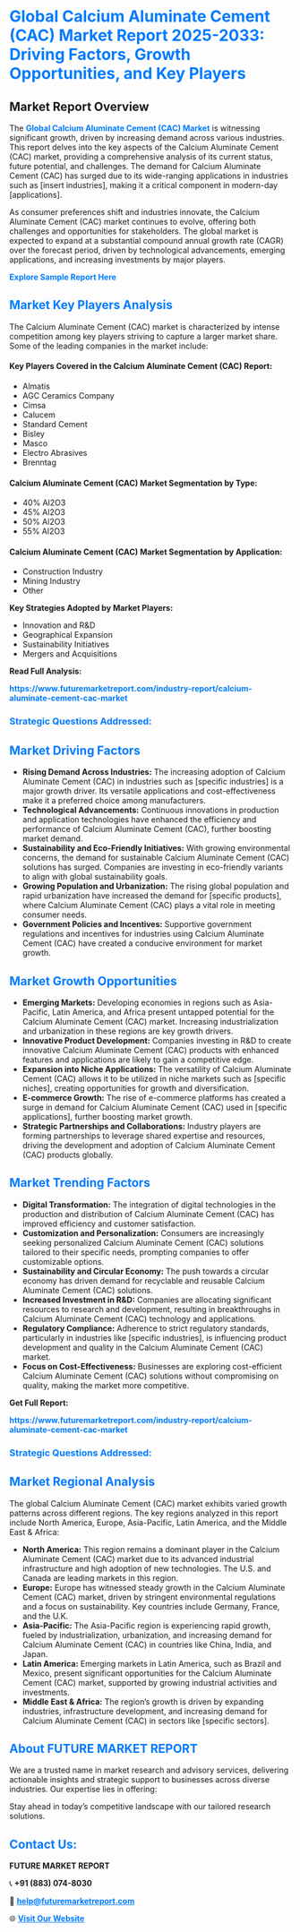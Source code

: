 <h1 style="color: #007BFF;">Global Calcium Aluminate Cement (CAC) Market Report 2025-2033: Driving Factors, Growth Opportunities, and Key Players</h1>

<section id="overview">
<h2>Market Report Overview</h2>
<p>The <a href="https://www.futuremarketreport.com/industry-report/calcium-aluminate-cement-cac-market" style="color: #007BFF; text-decoration: none;"><strong>Global Calcium Aluminate Cement (CAC) Market</strong></a> is witnessing significant growth, driven by increasing demand across various industries. This report delves into the key aspects of the Calcium Aluminate Cement (CAC) market, providing a comprehensive analysis of its current status, future potential, and challenges. The demand for Calcium Aluminate Cement (CAC) has surged due to its wide-ranging applications in industries such as [insert industries], making it a critical component in modern-day [applications].</p>
<p>As consumer preferences shift and industries innovate, the Calcium Aluminate Cement (CAC) market continues to evolve, offering both challenges and opportunities for stakeholders. The global market is expected to expand at a substantial compound annual growth rate (CAGR) over the forecast period, driven by technological advancements, emerging applications, and increasing investments by major players.</p>
</section>

<section id="overview">
<p><a href="https://www.futuremarketreport.com/request-sample/reportId=107875" style="color: #007BFF; text-decoration: none;"><strong>Explore Sample Report Here</strong></a></p>
</section>

<section id="key-players">
<h2 style="color: #007BFF;">Market Key Players Analysis</h2>
<p>The Calcium Aluminate Cement (CAC) market is characterized by intense competition among key players striving to capture a larger market share. Some of the leading companies in the market include:</p>
<h4>Key Players Covered in the Calcium Aluminate Cement (CAC) Report:</h4>
<ul><li>Almatis</li><li>AGC Ceramics Company</li><li>Cimsa</li><li>Calucem</li><li>Standard Cement</li><li>Bisley</li><li>Masco</li><li>Electro Abrasives</li><li>Brenntag</li></ul>
<h4>Calcium Aluminate Cement (CAC) Market Segmentation by Type:</h4>
<ul><li>40% Al2O3</li><li>45% Al2O3</li><li>50% Al2O3</li><li>55% Al2O3</li></ul>

<h4>Calcium Aluminate Cement (CAC) Market Segmentation by Application:</h4>
<ul><li>Construction Industry</li><li>Mining Industry</li><li>Other</li></ul>
<p><strong>Key Strategies Adopted by Market Players:</strong></p>
<ul>
<li>Innovation and R&D</li>
<li>Geographical Expansion</li>
<li>Sustainability Initiatives</li>
<li>Mergers and Acquisitions</li>
</ul>
</section>

<section>
<p><strong>Read Full Analysis: </strong></p><a href="https://www.futuremarketreport.com/industry-report/calcium-aluminate-cement-cac-market" style="color: #007BFF; text-decoration: none;"><strong>https://www.futuremarketreport.com/industry-report/calcium-aluminate-cement-cac-market</strong></a>
<h3 style="color: #007BFF;">Strategic Questions Addressed:</h3>
</section>

<section id="driving-factors">
<h2 style="color: #007BFF;">Market Driving Factors</h2>
<ul>
<li><strong>Rising Demand Across Industries:</strong> The increasing adoption of Calcium Aluminate Cement (CAC) in industries such as [specific industries] is a major growth driver. Its versatile applications and cost-effectiveness make it a preferred choice among manufacturers.</li>
<li><strong>Technological Advancements:</strong> Continuous innovations in production and application technologies have enhanced the efficiency and performance of Calcium Aluminate Cement (CAC), further boosting market demand.</li>
<li><strong>Sustainability and Eco-Friendly Initiatives:</strong> With growing environmental concerns, the demand for sustainable Calcium Aluminate Cement (CAC) solutions has surged. Companies are investing in eco-friendly variants to align with global sustainability goals.</li>
<li><strong>Growing Population and Urbanization:</strong> The rising global population and rapid urbanization have increased the demand for [specific products], where Calcium Aluminate Cement (CAC) plays a vital role in meeting consumer needs.</li>
<li><strong>Government Policies and Incentives:</strong> Supportive government regulations and incentives for industries using Calcium Aluminate Cement (CAC) have created a conducive environment for market growth.</li>
</ul>
</section>

<section id="growth-opportunities">
<h2 style="color: #007BFF;">Market Growth Opportunities</h2>
<ul>
<li><strong>Emerging Markets:</strong> Developing economies in regions such as Asia-Pacific, Latin America, and Africa present untapped potential for the Calcium Aluminate Cement (CAC) market. Increasing industrialization and urbanization in these regions are key growth drivers.</li>
<li><strong>Innovative Product Development:</strong> Companies investing in R&D to create innovative Calcium Aluminate Cement (CAC) products with enhanced features and applications are likely to gain a competitive edge.</li>
<li><strong>Expansion into Niche Applications:</strong> The versatility of Calcium Aluminate Cement (CAC) allows it to be utilized in niche markets such as [specific niches], creating opportunities for growth and diversification.</li>
<li><strong>E-commerce Growth:</strong> The rise of e-commerce platforms has created a surge in demand for Calcium Aluminate Cement (CAC) used in [specific applications], further boosting market growth.</li>
<li><strong>Strategic Partnerships and Collaborations:</strong> Industry players are forming partnerships to leverage shared expertise and resources, driving the development and adoption of Calcium Aluminate Cement (CAC) products globally.</li>
</ul>
</section>

<section id="trending-factors">
<h2 style="color: #007BFF;">Market Trending Factors</h2>
<ul>
<li><strong>Digital Transformation:</strong> The integration of digital technologies in the production and distribution of Calcium Aluminate Cement (CAC) has improved efficiency and customer satisfaction.</li>
<li><strong>Customization and Personalization:</strong> Consumers are increasingly seeking personalized Calcium Aluminate Cement (CAC) solutions tailored to their specific needs, prompting companies to offer customizable options.</li>
<li><strong>Sustainability and Circular Economy:</strong> The push towards a circular economy has driven demand for recyclable and reusable Calcium Aluminate Cement (CAC) solutions.</li>
<li><strong>Increased Investment in R&D:</strong> Companies are allocating significant resources to research and development, resulting in breakthroughs in Calcium Aluminate Cement (CAC) technology and applications.</li>
<li><strong>Regulatory Compliance:</strong> Adherence to strict regulatory standards, particularly in industries like [specific industries], is influencing product development and quality in the Calcium Aluminate Cement (CAC) market.</li>
<li><strong>Focus on Cost-Effectiveness:</strong> Businesses are exploring cost-efficient Calcium Aluminate Cement (CAC) solutions without compromising on quality, making the market more competitive.</li>
</ul>
</section>

<section>
<p><strong>Get Full Report: </strong></p><a href="https://www.futuremarketreport.com/industry-report/calcium-aluminate-cement-cac-market" style="color: #007BFF; text-decoration: none;"><strong>https://www.futuremarketreport.com/industry-report/calcium-aluminate-cement-cac-market</strong></a>
<h3 style="color: #007BFF;">Strategic Questions Addressed:</h3>
</section>


<section id="regional-analysis">
<h2 style="color: #007BFF;">Market Regional Analysis</h2>
<p>The global Calcium Aluminate Cement (CAC) market exhibits varied growth patterns across different regions. The key regions analyzed in this report include North America, Europe, Asia-Pacific, Latin America, and the Middle East & Africa:</p>
<ul>
<li><strong>North America:</strong> This region remains a dominant player in the Calcium Aluminate Cement (CAC) market due to its advanced industrial infrastructure and high adoption of new technologies. The U.S. and Canada are leading markets in this region.</li>
<li><strong>Europe:</strong> Europe has witnessed steady growth in the Calcium Aluminate Cement (CAC) market, driven by stringent environmental regulations and a focus on sustainability. Key countries include Germany, France, and the U.K.</li>
<li><strong>Asia-Pacific:</strong> The Asia-Pacific region is experiencing rapid growth, fueled by industrialization, urbanization, and increasing demand for Calcium Aluminate Cement (CAC) in countries like China, India, and Japan.</li>
<li><strong>Latin America:</strong> Emerging markets in Latin America, such as Brazil and Mexico, present significant opportunities for the Calcium Aluminate Cement (CAC) market, supported by growing industrial activities and investments.</li>
<li><strong>Middle East & Africa:</strong> The region’s growth is driven by expanding industries, infrastructure development, and increasing demand for Calcium Aluminate Cement (CAC) in sectors like [specific sectors].</li>
</ul>
</section>

<footer>
<h2 style="color: #007BFF;">About FUTURE MARKET REPORT</h2>
<p>We are a trusted name in market research and advisory services, delivering actionable insights and strategic support to businesses across diverse industries. Our expertise lies in offering:</p>

<p>Stay ahead in today’s competitive landscape with our tailored research solutions.</p>

<h2 style="color: #007BFF;">Contact Us:</h2>
<p><strong>FUTURE MARKET REPORT</strong></p>
<p>📞 <strong>+91 (883) 074-8030</strong></p>
<p>📧 <strong><a href="mailto:help@futuremarketreport.com" style="color: #007BFF;">help@futuremarketreport.com</a></strong></p>
<p>🌐 <strong><a href="https://www.futuremarketreport.com/" style="color: #007BFF;">Visit Our Website</a></strong></p>
</footer>